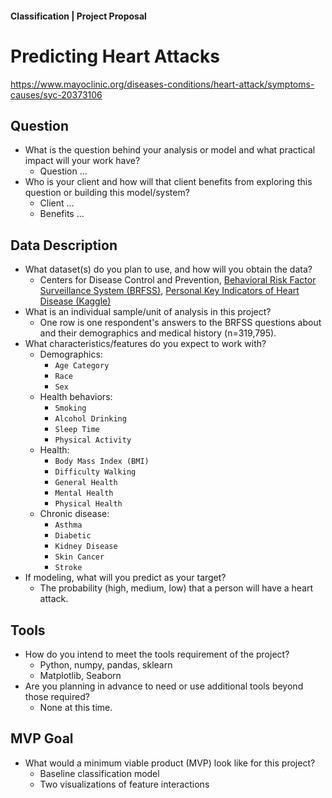 #### Classification | Project Proposal

# Predicting Heart Attacks 

https://www.mayoclinic.org/diseases-conditions/heart-attack/symptoms-causes/syc-20373106


## Question
* What is the question behind your analysis or model and what practical impact will your work have?
    * Question ...
* Who is your client and how will that client benefits from exploring this question or building this model/system?
    * Client ...  
    * Benefits ... 

## Data Description
* What dataset(s) do you plan to use, and how will you obtain the data? 
    * Centers for Disease Control and Prevention, [Behavioral Risk Factor Surveillance System (BRFSS)](https://www.cdc.gov/brfss/index.html), [Personal Key Indicators of Heart Disease (Kaggle)](https://www.kaggle.com/datasets/kamilpytlak/personal-key-indicators-of-heart-disease)
* What is an individual sample/unit of analysis in this project?
    * One row is one respondent's answers to the BRFSS questions about and their demographics and medical history (n=319,795).  
* What characteristics/features do you expect to work with?
    * Demographics:
        - `Age Category`
        - `Race`
        - `Sex`
    * Health behaviors:
        - `Smoking`
        - `Alcohol Drinking`
        - `Sleep Time` 
        - `Physical Activity`
    * Health:
        - `Body Mass Index (BMI)`
        - `Difficulty Walking`
        - `General Health`
        - `Mental Health`
        - `Physical Health`
    * Chronic disease:
        - `Asthma`
        - `Diabetic`
        - `Kidney Disease`
        - `Skin Cancer` 
        - `Stroke`
* If modeling, what will you predict as your target?
    * The probability (high, medium, low) that a person will have a heart attack. 
    
## Tools
* How do you intend to meet the tools requirement of the project?
    * Python, numpy, pandas, sklearn
    * Matplotlib, Seaborn
* Are you planning in advance to need or use additional tools beyond those required?
    * None at this time.

## MVP Goal
* What would a minimum viable product (MVP) look like for this project?
    * Baseline classification model 
    * Two visualizations of feature interactions
